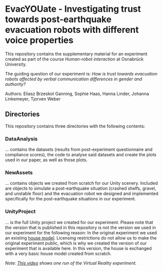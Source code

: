 # EvacYOUate - Investigating trust towards post-earthquake evacuation robots with different voice properties
This repository contains the supplementary material for an experiment created as part of the course *Human-robot interaction* at Osnabrück University.

The guiding question of our experiment is: *How is trust towards evacuation robots affected by verbal communication differences in gender and authority?*

Authors: Eliasz Brzeskot Ganning, Sophie Haas, Hanna Linder, Johanna Linkemeyer, Tjorven Weber

## Directories
This repository contains three directories with the following contents:

### DataAnalysis
... contains the datasets (results from post-experiment questionnaire and compliance scores), the code to analyse said datasets and create the plots used in our paper, as well as those plots.

### NewAssets
... contains objects we created from scratch for our Unity scenery. Included are objects to simulate a post-earthquake situation (crashed shelfs, gravel, and unstable floor) and the evacuation robot we designed and implemented specifically for the post-earthquake situations in our experiment.

### UnityProject
... is the full Unity project we created for our experiment. Please note that the version that is published in this repository is not the version we used in our experiment for the following reason: In the original experiment we used an existing [house model](https://www.turbosquid.com/3d-models/house-ready-asset-model-1461742). Licensing restrictions do not allow us to make the original experiment public, which is why we created the version of our experiment that is available here. In this version, the house is exchanged with a very basic house model created from scratch.

*Note: [This video](https://drive.google.com/file/d/1ObYXJzP0cg4JJ8KfluW3UNHRbd1kGzoh/view?usp=sharing) shows one run of the Virtual Reality experiment.*
